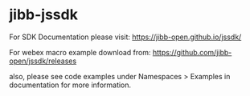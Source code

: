 # jibb-jssdk

For SDK Documentation please visit: https://jibb-open.github.io/jssdk/

For webex macro example download from: https://github.com/jibb-open/jssdk/releases

also, please see code examples under Namespaces > Examples in documentation for more information.